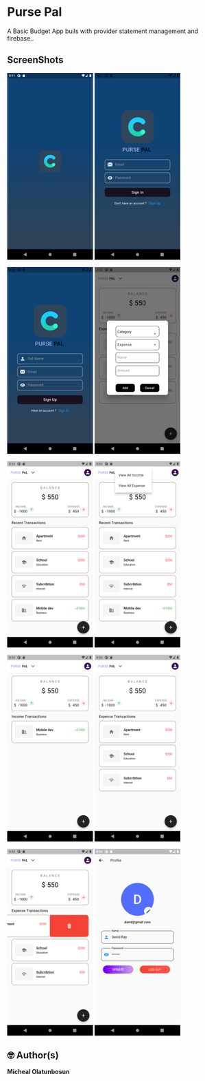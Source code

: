 # Purse Pal

A Basic Budget App buils with provider statement management and firebase..


## ScreenShots

<img src="screenshots/splash.png" width="200"/>           <img src="screenshots/login.png" width="200"/>

<img src="screenshots/signup.png" width="200"/>           <img src="screenshots/add_transaction.png" width="200"/>

<img src="screenshots/all_transaction.png" width="200"/>        <img src="screenshots/selection.png" width="200"/>

<img src="screenshots/income.png" width="200"/>                 <img src="screenshots/expense.png" width="200"/>

<img src="screenshots/delete.png" width="200"/>                   <img src="screenshots/profile.png" width="200"/>
## 🤓 Author(s)
**Micheal Olatunbosun**

